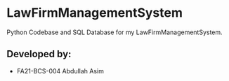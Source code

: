# LawFirmManagementSystem
Python Codebase and SQL Database for my LawFirmManagementSystem.
## Developed by:
- FA21-BCS-004 Abdullah Asim
